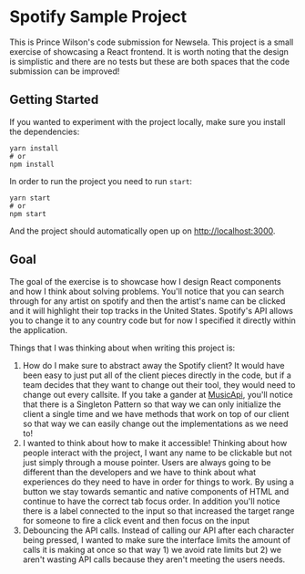 # Spotify Sample Project

This is Prince Wilson's code submission for Newsela. This project is a small
exercise of showcasing a React frontend. It is worth noting that the design is
simplistic and there are no tests but these are both spaces that the code
submission can be improved!

## Getting Started

If you wanted to experiment with the project locally, make sure you install the
dependencies:

```
yarn install
# or
npm install
```

In order to run the project you need to run `start`:

```
yarn start
# or
npm start
```

And the project should automatically open up on <http://localhost:3000>.

## Goal

The goal of the exercise is to showcase how I design React components and how I
think about solving problems. You'll notice that you can search through for any
artist on spotify and then the artist's name can be clicked and it will
highlight their top tracks in the United States. Spotify's API allows you to
change it to any country code but for now I specified it directly within the
application.

Things that I was thinking about when writing this project is:

1. How do I make sure to abstract away the Spotify client? It would have been
   easy to just put all of the client pieces directly in the code, but if a team
   decides that they want to change out their tool, they would need to change
   out every callsite. If you take a gander at [MusicApi](/src/lib/MusicApi.js),
   you'll notice that there is a Singleton Pattern so that way we can only
   initialize the client a single time and we have methods that work on top of
   our client so that way we can easily change out the implementations as we
   need to!
2. I wanted to think about how to make it accessible! Thinking about how people
   interact with the project, I want any name to be clickable but not just
   simply through a mouse pointer. Users are always going to be different than
   the developers and we have to think about what experiences do they need to
   have in order for things to work. By using a button we stay towards semantic
   and native components of HTML and continue to have the correct tab focus
   order. In addition you'll notice there is a label connected to the input so
   that increased the target range for someone to fire a click event and then
   focus on the input
3. Debouncing the API calls. Instead of calling our API after each character
   being pressed, I wanted to make sure the interface limits the amount of calls
   it is making at once so that way 1) we avoid rate limits but 2) we aren't
   wasting API calls because they aren't meeting the users needs.
